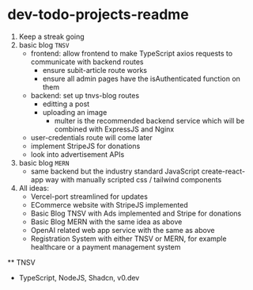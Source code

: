 # dev-todo-projects-readme
1) Keep a streak going
2) basic blog `TNSV`
   - frontend: allow frontend to make TypeScript axios requests to communicate with backend routes
     - ensure subit-article route works
     - ensure all admin pages have the isAuthenticated function on them
   - backend: set up tnvs-blog routes
     - editting a post
     - uploading an image
        - multer is the recommended backend service which will be combined with ExpressJS and Nginx   
   - user-credentials route will come later
   - implement StripeJS for donations
   - look into advertisement APIs
4) basic blog `MERN`
   - same backend but the industry standard JavaScript create-react-app way with manually scripted css / tailwind components
5) All ideas:
   - Vercel-port streamlined for updates
   - ECommerce website with StripeJS implemented
   - Basic Blog TNSV with Ads implemented and Stripe for donations
   - Basic Blog MERN with the same idea as above
   - OpenAI related web app service with the same as above
   - Registration System with either TNSV or MERN, for example healthcare or a payment management system

** TNSV
- TypeScript, NodeJS, Shadcn, v0.dev
